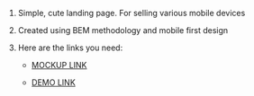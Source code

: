 1. Simple, cute landing page.
For selling various mobile devices

2. Created using BEM methodology and mobile first design

3. Here are the links you need:

    - [MOCKUP LINK](https://www.figma.com/design/Ujp7bCFuvuJlkn8TSbQPSZ/Kickstarter_FE-students?node-id=19655-32&t=ZIYXcctDssUavDgB-0)

    - [DEMO LINK](https://ogerenko.github.io/Kickstarter-landing/)
